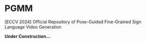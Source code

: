 # PGMM
[ECCV 2024] Official Repository of Pose-Guided Fine-Grained Sign Language Video Generation

**Under Construction...**
